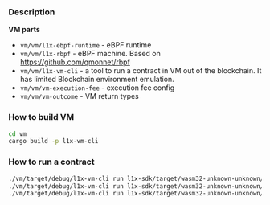 ### Description

**VM parts**
- `vm/vm/l1x-ebpf-runtime` - eBPF runtime
- `vm/vm/l1x-rbpf` - eBPF machine. Based on https://github.com/qmonnet/rbpf
- `vm/vm/l1x-vm-cli` - a tool to run a contract in VM out of the blockchain. It has limited Blockchain environment emulation.
- `vm/vm/vm-execution-fee` - execution fee config
- `vm/vm/vm-outcome` - VM return types

### How to build VM

```bash
cd vm
cargo build -p l1x-vm-cli
```

### How to run a contract

```bash
./vm/target/debug/l1x-vm-cli run l1x-sdk/target/wasm32-unknown-unknown/release/l1x_test_contract.o new
./vm/target/debug/l1x-vm-cli run l1x-sdk/target/wasm32-unknown-unknown/release/l1x_test_contract.o inc_counter
./vm/target/debug/l1x-vm-cli run l1x-sdk/target/wasm32-unknown-unknown/release/l1x_test_contract.o get_counter
```
